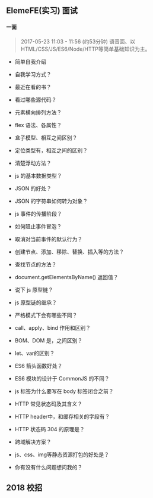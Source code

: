 ## ElemeFE(实习) 面试

#### 一面

> 2017-05-23 11:03 - 11:56 (约53分钟) 语音面、以HTML/CSS/JS/ES6/Node/HTTP等简单基础知识为主。

- 简单自我介绍

- 自我学习方式？

- 最近在看的书？

- 看过哪些源代码？

- 元素横向排列方法？

- flex 语法、各属性？

- 盒子模型、相互之间区别？

- 定位类型有，相互之间的区别？

- 清楚浮动方法？

- js 的基本数据类型？

- JSON 的好处？

- JSON 的字符串如何转为对象？

- js 事件的传播阶段？

- 如何阻止事件冒泡？

- 取消对当前事件的默认行为？

- 创建节点、添加、移除、替换、插入等的方法？

- 查找节点的方法？

- document.getElementsByName() 返回值？

- 说下 js 原型链？

- js 原型链的继承？

- 严格模式下会有哪些不同？

- call、apply、bind 作用和区别？

- BOM、DOM 是，之间区别？

- let、var的区别？

- ES6 箭头函数好处？

- ES6 模块的设计于 CommonJS 的不同？

- js 标签为什么要写在 body 标签闭合之前？

- HTTP 常见状态码及其含义？

- HTTP header中，和缓存相关的字段有？

- HTTP 状态码 304 的原理是？

- 跨域解决方案？

- js、css、img等静态资源打包的好处是？

- 你有没有什么问题想问我的？





## 2018 校招
